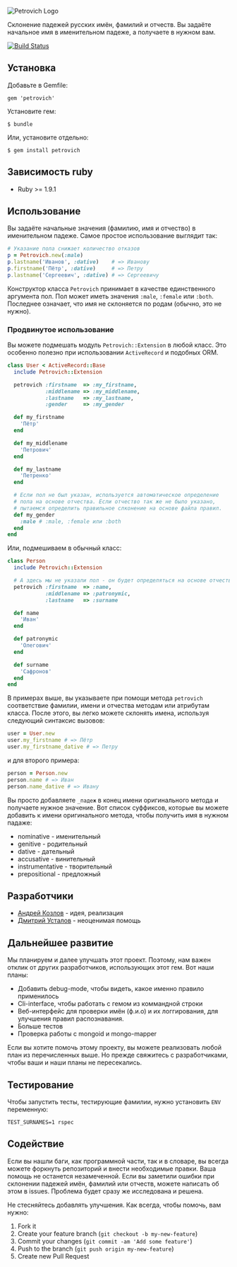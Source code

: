 ![Petrovich Logo](https://raw.github.com/rocsci/petrovich/master/petrovich.png)

Склонение падежей русских имён, фамилий и отчеств. Вы задаёте начальное имя в именительном падеже, а получаете в нужном вам.

[![Build Status](https://secure.travis-ci.org/rocsci/petrovich.png)](http://travis-ci.org/rocsci/petrovich)

## Установка

Добавьте в Gemfile:

    gem 'petrovich'

Установите гем:

    $ bundle

Или, установите отдельно:

    $ gem install petrovich

## Зависимость ruby

 * Ruby >= 1.9.1

## Использование

Вы задаёте начальные значения (фамилию, имя и отчество) в именительном падеже. Самое простое использование выглядит так:

```ruby
# Указание пола снижает количество отказов
p = Petrovich.new(:male)
p.lastname('Иванов', :dative)    # => Иванову
p.firstname('Пётр', :dative)     # => Петру
p.lastname('Сергеевич', :dative) # => Сергеевичу
```

Конструктор класса `Petrovich` принимает в качестве единственного аргумента пол. Пол может иметь значения `:male`, `:female` или `:both`. Последнее означает, что имя не склоняется по родам (обычно, это не нужно).

### Продвинутое использование

Вы можете подмешать модуль `Petrovich::Extension` в любой класс. Это особенно полезно при использовании `ActiveRecord` и подобных ORM.

```ruby
class User < ActiveRecord::Base
  include Petrovich::Extension

  petrovich :firstname  => :my_firstname,
            :middlename => :my_middlename,
            :lastname   => :my_lastname,
            :gender     => :my_gender

  def my_firstname
    'Пётр'
  end

  def my_middlename
    'Петрович'
  end

  def my_lastname
    'Петренко'
  end

  # Если пол не был указан, используется автоматическое определение
  # пола на основе отчества. Если отчество так же не было указано,
  # пытаемся определить правильное слконение на основе файла правил.
  def my_gender
    :male # :male, :female или :both
  end
end
```

Или, подмешиваем в обычный класс:

```ruby
class Person
  include Petrovich::Extension

  # А здесь мы не указали пол - он будет определяться на основе отчества
  petrovich :firstname  => :name,
            :middlename => :patronymic,
            :lastname   => :surname

  def name
    'Иван'
  end

  def patronymic
    'Олегович'
  end

  def surname
    'Сафронов'
  end
end
```

В примерах выше, вы указываете при помощи метода `petrovich` соответствие фамилии, имени и отчества методам или атрибутам класса. После этого, вы легко можете склонять имена, используя следующий синтаксис вызовов:

```ruby
user = User.new
user.my_firstname # => Пётр
user.my_firstname_dative # => Петру
```

и для второго примера:

```ruby
person = Person.new
person.name # => Иван
person.name_dative # => Ивану
```

Вы просто добавляете `_падеж` в конец имени оригинального метода и получаете нужное значение. Вот список суффиксов, которые вы можете добавить к имени оригинального метода, чтобы получить имя в нужном падаже:

 * nominative      - именительный
 * genitive        - родительный
 * dative          - дательный
 * accusative      - винительный
 * instrumentative - творительный
 * prepositional   - предложный

## Разработчики

 * [Андрей Козлов](https://github.com/tanraya) - идея, реализация
 * [Дмитрий Усталов](http://eveel.ru) - неоценимая помощь

## Дальнейшее развитие

Мы планируем и далее улучшать этот проект. Поэтому, нам важен отклик от других разработчиков, использующих этот гем. Вот наши планы:

 * Добавить debug-mode, чтобы видеть, какое именно правило применилось
 * Cli-interface, чтобы работать с гемом из коммандной строки
 * Веб-интерфейс для проверки имён (ф.и.о) и их логгирования, для улучшения правил распознавания.
 * Больше тестов
 * Проверка работы с mongoid и mongo-mapper

Если вы хотите помочь этому проекту, вы можете реализовать любой план из перечисленных выше. Но прежде свяжитесь с разработчиками, чтобы ваши и наши планы не пересекались.

## Тестирование

Чтобы запустить тесты, тестирующие фамилии, нужно установить `ENV` переменную:

```
TEST_SURNAMES=1 rspec
```

## Содействие

Если вы нашли баги, как программной части, так и в словаре, вы всегда можете форкнуть репозиторий и внести необходимые правки. Ваша помощь не останется незамеченной. Если вы заметили ошибки при склонении падежей имён, фамилий или отчеств, можете написать об этом в issues. Проблема будет сразу же исследована и решена.

Не стесняйтесь добавлять улучшения. Как всегда, чтобы помочь, вам нужно:

1. Fork it
2. Create your feature branch (`git checkout -b my-new-feature`)
3. Commit your changes (`git commit -am 'Add some feature'`)
4. Push to the branch (`git push origin my-new-feature`)
5. Create new Pull Request
